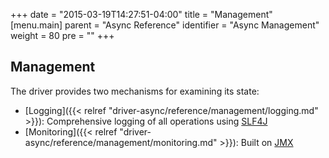 +++
date = "2015-03-19T14:27:51-04:00"
title = "Management"
[menu.main]
  parent = "Async Reference"
  identifier = "Async Management"
  weight = 80
  pre = "<i class='fa'></i>"
+++

## Management

The driver provides two mechanisms for examining its state:

- [Logging]({{< relref "driver-async/reference/management/logging.md" >}}): Comprehensive logging of all operations using [SLF4J](http://www.slf4j.org/)
- [Monitoring]({{< relref "driver-async/reference/management/monitoring.md" >}}): Built on [JMX](http://docs.oracle.com/javase/8/docs/technotes/guides/jmx/) 
